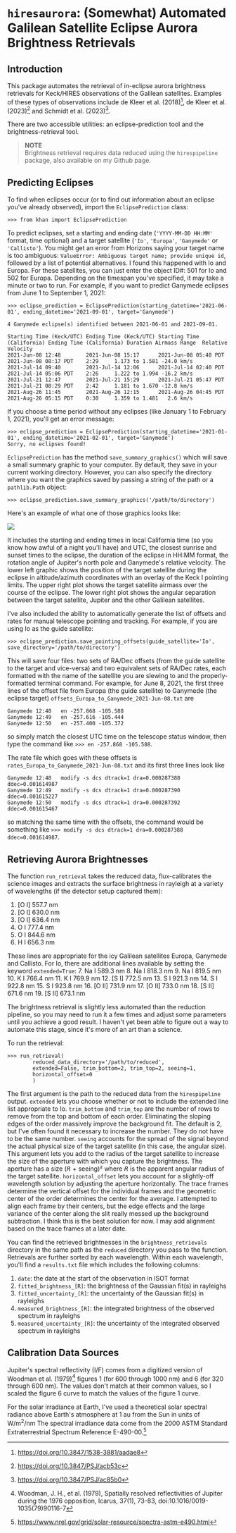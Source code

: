 # `hiresaurora`: (Somewhat) Automated Galilean Satellite Eclipse Aurora Brightness Retrievals

## Introduction
This package automates the retrieval of in-eclipse aurora brightness retrievals
for Keck/HIRES observations of the Galilean satellites. Examples of these types
of observations include de Kleer et al. (2018)[^1], de Kleer et al. (2023)[^2] 
and Schmidt et al. (2023)[^3].

There are two accessible utilities: an eclipse-prediction tool and the 
brightness-retrieval tool.

> **NOTE**<br>
> Brightness retrieval requires data reduced using the `hirespipeline` package,
> also available on my Github page.

[^1]: https://doi.org/10.3847/1538-3881/aadae8
[^2]: https://doi.org/10.3847/PSJ/acb53c
[^3]: https://doi.org/10.3847/PSJ/ac85b0

## Predicting Eclipses
To find when eclipses occur (or to find out information about an eclipse you've 
already observed), import the `EclipsePrediction` class:

```>>> from khan import EclipsePrediction```

To predict eclipses, set a starting and ending date (`'YYYY-MM-DD HH:MM'` 
format, time optional) and a target satellite (`'Io'`, `'Europa'`, `'Ganymede'` 
or `'Callisto'`). You might get an error from Horizons saying your target name
is too ambiguous:
`ValueError: Ambiguous target name; provide unique id`, followed by a list 
of potential alternatives. I found this happened with Io and Europa. For these 
satellites, you can just enter the object ID#: 501 for Io and 502 for Europa. 
Depending on the timespan you've specified, it may take a minute or two to run. 
For example, if you want to predict Ganymede eclipses from June 1 to September 1, 2021:

```
>>> eclipse_prediction = EclipsePrediction(starting_datetime='2021-06-01', ending_datetime='2021-09-01', target='Ganymede')

4 Ganymede eclipse(s) identified between 2021-06-01 and 2021-09-01.

Starting Time (Keck/UTC) Ending Time (Keck/UTC) Starting Time (California) Ending Time (California) Duration Airmass Range  Relative Velocity
2021-Jun-08 12:48        2021-Jun-08 15:17      2021-Jun-08 05:48 PDT      2021-Jun-08 08:17 PDT    2:29     1.173 to 1.581 -24.0 km/s       
2021-Jul-14 09:40        2021-Jul-14 12:06      2021-Jul-14 02:40 PDT      2021-Jul-14 05:06 PDT    2:26     1.222 to 1.994 -16.2 km/s       
2021-Jul-21 12:47        2021-Jul-21 15:29      2021-Jul-21 05:47 PDT      2021-Jul-21 08:29 PDT    2:42     1.181 to 1.670 -12.8 km/s       
2021-Aug-26 11:45        2021-Aug-26 12:15      2021-Aug-26 04:45 PDT      2021-Aug-26 05:15 PDT    0:30     1.359 to 1.481   2.6 km/s       
```

If you choose a time period without any eclipses (like January 1 to February 
1, 2021), you'll get an error message:

```
>>> eclipse_prediction = EclipsePrediction(starting_datetime='2021-01-01', ending_datetime='2021-02-01', target='Ganymede')
Sorry, no eclipses found!
```

`EclipsePrediction` has the method `save_summary_graphics()` which will save a 
small summary graphic to your computer. By default, they save in 
your current working directory. However, you can also specify the 
directory where you want the graphics saved by passing a string of the path or
a `pathlib.Path` object:

```
>>> eclipse_prediction.save_summary_graphics('/path/to/directory')
```

Here's an example of what one of those graphics looks like:

![](hiresaurora/anc/sample_graphic.png)

It includes the starting and ending times in local California time (so you know 
how awful of a night you'll have) and UTC, the closest sunrise and sunset times 
to the eclipse, the duration of the eclipse in HH:MM format, the rotation angle 
of Jupiter's north pole and Ganymede's relative velocity. The lower left 
graphic shows the position of the target satellite during the eclipse in 
altitude/azimuth coordinates with an overlay of the Keck I pointing limits. The 
upper right plot shows the target satellite airmass over the course of the 
eclipse. The lower right plot shows the angular separation between the target 
satellite, Jupiter and the other Galilean satellites.

I've also included the ability to automatically generate the list of offsets 
and rates for manual telescope pointing and tracking. For example, if you are 
using Io as the guide satellite:
```
>>> eclipse_prediction.save_pointing_offsets(guide_satellite='Io', save_directory='/path/to/directory')
```
This will save four files: two sets of RA/Dec offsets (from the guide satellite 
to the target and vice-versa) and two equivalent sets of RA/Dec rates, each
formatted with the name of the satellite you are slewing to and the 
properly-formatted terminal command. For example, for June 8, 2021, the first 
three lines of the offset file from Europa (the guide satellite) to Ganymede 
(the eclipse target) `offsets_Europa_to_Ganymede_2021-Jun-08.txt` are
```
Ganymede 12:48   en -257.868 -105.588
Ganymede 12:49   en -257.616 -105.444
Ganymede 12:50   en -257.400 -105.372
```
so simply match the closest UTC time on the telescope status window, then type
the command like `>>> en -257.868 -105.588`.

The rate file which goes with these offsets is 
`rates_Europa_to_Ganymede_2021-Jun-08.txt` and its first three lines look like
```
Ganymede 12:48   modify -s dcs dtrack=1 dra=0.000287388 ddec=0.001614987
Ganymede 12:49   modify -s dcs dtrack=1 dra=0.000287390 ddec=0.001615227
Ganymede 12:50   modify -s dcs dtrack=1 dra=0.000287392 ddec=0.001615467
```
so matching the same time with the offsets, the command would be something like
`>>> modify -s dcs dtrack=1 dra=0.000287388 ddec=0.001614987`.

## Retrieving Aurora Brightnesses

The function `run_retrieval` takes the reduced data, flux-calibrates
the science images and extracts the surface brightness in rayleigh at a variety 
of wavelengths (if the detector setup captured them):
1. [O I] 557.7 nm
2. [O I] 630.0 nm
3. [O I] 636.4 nm
4. O I 777.4 nm
5. O I 844.6 nm
6. H I 656.3 nm

These lines are appropriate for the icy Galilean satellites Europa, Ganymede 
and Callisto. For Io, there are additional lines available by setting the 
keyword `extended=True`:
7. Na I 589.3 nm
8. Na I 818.3 nm
9. Na I 819.5 nm
10. K I 766.4 nm
11. K I 769.9 nm
12. [S I] 772.5 nm
13. S I 921.3 nm
14. S I 922.8 nm
15. S I 923.8 nm
16. [O II] 731.9 nm
17. [O II] 733.0 nm
18. [S II] 671.6 nm
19. [S II] 673.1 nm

The brightness retrieval is slightly less automated than the reduction 
pipeline, so you may need to run it a few times and adjust some parameters 
until you achieve a good result. I haven't yet been able to figure out a way to
automate this stage, since it's more of an art than a science.

To run the retrieval:

```
>>> run_retrieval(
        reduced_data_directory='/path/to/reduced',
        extended=False, trim_bottom=2, trim_top=2, seeing=1,
        horizontal_offset=0
        )
```

The first argument is the path to the reduced data from the `hirespipeline` 
output. `extended` lets you choose whether or not to include the extended line 
list appropriate to Io. `trim_bottom` and `trim_top` are the number of rows to 
remove from the top and bottom of each order. Eliminating the sloping edges of 
the order massively improve the background fit. The default is 2, but I've 
often found it necessary to increase the number. They do not have to be the 
same number. `seeing` accounts for the spread of the signal beyond the actual 
physical size of the target satellite (in this case, the angular size). This 
argument lets you add to the radius of the target satellite to increase the 
size of the aperture with which you capture the brightness. The aperture has a 
size (𝘙 + seeing)² where 𝘙 is the apparent angular radius of the target
satellite. `horizontal_offset` lets you account for a slightly-off wavelength
solution by adjusting the aperture horizontally. The trace frames determine the
vertical offset for the individual frames and the geometric center of the order
determines the center for the average. I attempted to align each frame by their
centers, but the edge effects and the large variance of the center along the 
slit really messed up the background subtraction. I think this is the best 
solution for now. I may add alignment based on the trace frames at a later 
date.

You can find the retrieved brightnesses in the `brightness_retrievals` 
directory in the same path as the `reduced` directory you pass to the function.
Retrievals are further sorted by each wavelength. Within each wavelength, 
you'll find a `results.txt` file which includes the following columns:
1. `date`: the date at the start of the observation in ISOT format
2. `fitted_brightness_[R]`: the brightness of the Gaussian fit(s) in rayleighs
3. `fitted_uncertainty_[R]`: the uncertainty of the Gaussian fit(s) in 
   rayleighs
4. `measured_brightness_[R]`: the integrated brightness of the observed 
   spectrum in rayleighs
5. `measured_uncertainty_[R]`: the uncertainty of the integrated observed 
   spectrum in rayleighs


## Calibration Data Sources
Jupiter's spectral reflectivity (I/F) comes from a digitized version of Woodman 
et al. (1979)[^5] figures 1 (for 600 through 1000 nm) and 6 (for 320 through 
600 nm). The values don't match at their common values, so I scaled the figure
6 curve to match the values of the figure 1 curve.

For the solar irradiance at Earth, I've used a theoretical solar spectral 
radiance above Earth's atmosphere at 1 au from the Sun in units of 
W/m<sup>2</sup>/nm The spectral irradiance data come from the 2000 ASTM 
Standard Extraterrestrial Spectrum Reference E-490-00.[^6]

[^5]: Woodman, J. H., et al. (1979), Spatially resolved reflectivities of 
      Jupiter during the 1976 opposition, Icarus, 37(1), 73-83, 
      doi:10.1016/0019-1035(79)90116-7
[^6]: https://www.nrel.gov/grid/solar-resource/spectra-astm-e490.html

